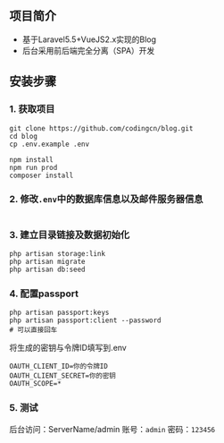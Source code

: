 ## 项目简介
* 基于Laravel5.5+VueJS2.x实现的Blog
* 后台采用前后端完全分离（SPA）开发


## 安装步骤
### 1. 获取项目
```
git clone https://github.com/codingcn/blog.git
cd blog
cp .env.example .env

npm install
npm run prod
composer install
```
### 2. 修改`.env`中的数据库信息以及邮件服务器信息
```

```
### 3. 建立目录链接及数据初始化
```shell
php artisan storage:link
php artisan migrate
php artisan db:seed
```
### 4. 配置passport
```
php artisan passport:keys
php artisan passport:client --password
# 可以直接回车
```
将生成的密钥与令牌ID填写到.env
```
OAUTH_CLIENT_ID=你的令牌ID
OAUTH_CLIENT_SECRET=你的密钥
OAUTH_SCOPE=*
```
### 5. 测试
后台访问：ServerName/admin
账号：`admin`
密码：`123456`


